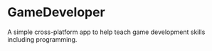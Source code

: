 # GameDeveloper
A simple cross-platform app to help teach game development skills including programming.
